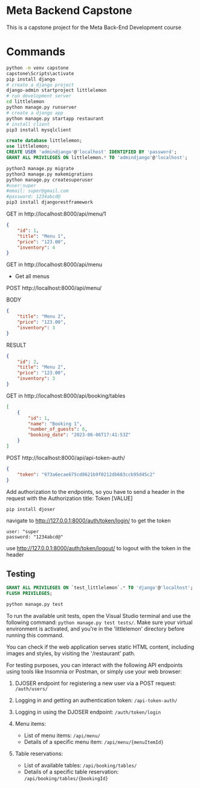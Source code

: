 # Meta Backend Capstone
This is a capstone project for the Meta Back-End Development course

# Commands

``` bash
python -m venv capstone
capstone\Scripts\activate
pip install django
# create a django project
django-admin startproject littlelemon
# run development server
cd littlelemon
python manage.py runserver
# create a django app 
python manage.py startapp restaurant
# install client
pip3 install mysqlclient
```

```sql
create database littlelemon;
use littlelemon;
CREATE USER 'admindjango'@'localhost' IDENTIFIED BY 'password';
GRANT ALL PRIVILEGES ON littlelemon.* TO 'admindjango'@'localhost';
```

```bash
python3 manage.py migrate 
python3 manage.py makemigrations
python manage.py createsuperuser
#user:super
#email: super@gmail.com
#password: 1234abcd@
pip3 install djangorestframework
```

GET in 
http://localhost:8000/api/menu/1

```json
{
    "id": 1,
    "title": "Menu 1",
    "price": "123.00",
    "inventory": 4
}
```
GET in 
http://localhost:8000/api/menu

- Get all menus

POST http://localhost:8000/api/menu/

BODY
```json
{
    "title": "Menu 2",
    "price": "123.00",
    "inventory": 3
}
```
RESULT
```json
{
    "id": 2,
    "title": "Menu 2",
    "price": "123.00",
    "inventory": 3
}
```


GET in 
http://localhost:8000/api/booking/tables

```json
[
    {
        "id": 1,
        "name": "Booking 1",
        "number_of_guests": 6,
        "booking_date": "2023-06-06T17:41:53Z"
    }
]
```
POST http://localhost:8000/api/api-token-auth/
```json
{
    "token": "973a6ecae675cd0621b9f0212db683ccb95d45c2"
}
```

Add authorization to the endpoints, so you have to send a header in the request with the Authorization title: Token [VALUE]

```bash
pip install djoser
```

navigate to http://127.0.0.1:8000/auth/token/login/ to get the token  
```
user: "super  
password: "1234abcd@"
```

use http://127.0.0.1:8000/auth/token/logout/ to logout with the token in the header

## Testing
```sql
GRANT ALL PRIVILEGES ON `test_littlelemon`.* TO 'django'@'localhost';
FLUSH PRIVILEGES;
```

```bash
python manage.py test
```

To run the available unit tests, open the Visual Studio terminal and use the following command: `python manage.py test tests/`. Make sure your virtual environment is activated, and you're in the 'littlelemon' directory before running this command.

You can check if the web application serves static HTML content, including images and styles, by visiting the '/restaurant' path.

For testing purposes, you can interact with the following API endpoints using tools like Insomnia or Postman, or simply use your web browser:

1. DJOSER endpoint for registering a new user via a POST request:
   `/auth/users/`

2. Logging in and getting an authentication token:
   `/api-token-auth/`

3. Logging in using the DJOSER endpoint:
   `/auth/token/login`

4. Menu items:
   - List of menu items: `/api/menu/`
   - Details of a specific menu item: `/api/menu/{menuItemId}`

5. Table reservations:
   - List of available tables: `/api/booking/tables/`
   - Details of a specific table reservation: `/api/booking/tables/{bookingId}`